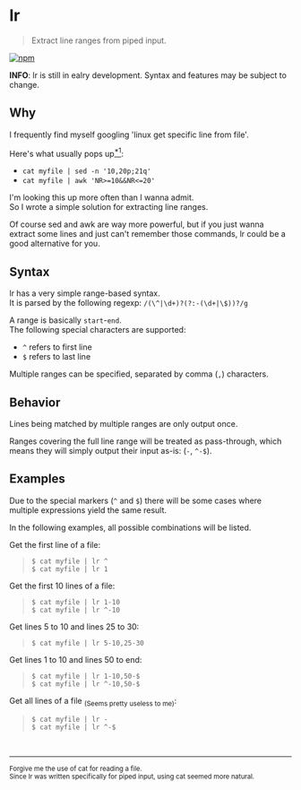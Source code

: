 # lr
> Extract line ranges from piped input.

[![npm](https://img.shields.io/npm/v/@dev-essentials/lr.svg?style=for-the-badge)](https://www.npmjs.com/package/@dev-essentials/lr)

**INFO**: lr is still in ealry development. Syntax and features may be subject to change.

## Why
I frequently find myself googling 'linux get specific line from file'.

Here's what usually pops up[<sup>*1</sup>](#footnotes):
- `cat myfile | sed -n '10,20p;21q'`
- `cat myfile | awk 'NR>=10&&NR<=20'`

I'm looking this up more often than I wanna admit.   
So I wrote a simple solution for extracting line ranges.

Of course sed and awk are way more powerful, but if you just wanna extract some lines and just can't remember those commands, lr could be a good alternative for you.

## Syntax
lr has a very simple range-based syntax.   
It is parsed by the following regexp: `/(\^|\d+)?(?:-(\d+|\$))?/g`

A range is basically `start`-`end`.   
The following special characters are supported:
- `^` refers to first line
- `$` refers to last line

Multiple ranges can be specified, separated by comma (`,`) characters.

## Behavior
Lines being matched by multiple ranges are only output once.

Ranges covering the full line range will be treated as pass-through, which means they will simply output their input as-is: (`-`, `^-$`).

## Examples
Due to the special markers (`^` and `$`) there will be some cases where multiple expressions yield the same result.

In the following examples, all possible combinations will be listed.

Get the first line of a file:
> `$ cat myfile | lr ^`   
> `$ cat myfile | lr 1`

Get the first 10 lines of a file:
> `$ cat myfile | lr 1-10`   
> `$ cat myfile | lr ^-10`

Get lines 5 to 10 and lines 25 to 30:
> `$ cat myfile | lr 5-10,25-30`

Get lines 1 to 10 and lines 50 to end:
> `$ cat myfile | lr 1-10,50-$`   
> `$ cat myfile | lr ^-10,50-$`

Get all lines of a file <sub>(Seems pretty useless to me)</sub>:
> `$ cat myfile | lr -`   
> `$ cat myfile | lr ^-$`

<br><hr>
<a name="footnotes"></a>
<sub>
Forgive me the use of cat for reading a file.<br>
Since lr was written specifically for piped input, using cat seemed more natural.
</sub>
